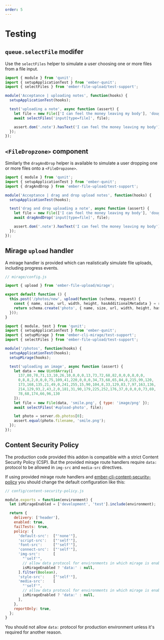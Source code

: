 ```yaml
---
order: 5
---
```



# Testing

## `queue.selectFile` modifer

Use the `selectFiles` helper to simulate a user choosing one or more files from a file input.

```js
import { module } from 'qunit';
import { setupApplicationTest } from 'ember-qunit';
import { selectFiles } from 'ember-file-upload/test-support';

module('Acceptance | uploading notes', function(hooks) {
  setupApplicationTest(hooks);

  test('uploading a note', async function (assert) {
    let file = new File(['I can feel the money leaving my body'], 'douglas_coupland.txt', { type: 'text/plain' });
    await selectFiles('input[type=file]', file);

    assert.dom('.note').hasText('I can feel the money leaving my body');
  });
});
```

## `<FileDropzone>` component

Similarly the `dragAndDrop` helper is available to simulate a user dropping one or more files onto a `<FileDropzone>`.

```js
import { module } from 'qunit';
import { setupApplicationTest } from 'ember-qunit';
import { dragAndDrop } from 'ember-file-upload/test-support';

module('Acceptance | drag and drop upload notes', function(hooks) {
  setupApplicationTest(hooks);

  test('drag and drop uploading a note', async function (assert) {
    let file = new File(['I can feel the money leaving my body'], 'douglas_coupland.txt', { type: 'text/plain' });
    await dragAndDrop('input[type=file]', file);

    assert.dom('.note').hasText('I can feel the money leaving my body');
  });
});
```

## Mirage `upload` handler

A mirage handler is provided which can realistically simulate file uploads, including progress events.

```js
// mirage/config.js

import { upload } from 'ember-file-upload/mirage';

export default function () {
  this.post('/photos/new', upload(function (schema, request) {
    const { name, size, url, width, height, hasAdditionalMetadata } = request.requestBody.file;
    return schema.create('photo', { name, size, url, width, height, hasAdditionalMetadata, uploadedAt: new Date() });
  }));
}
```

```js
import { module, test } from 'qunit';
import { setupApplicationTest } from 'ember-qunit';
import { setupMirage } from 'ember-cli-mirage/test-support';
import { selectFiles } from 'ember-file-upload/test-support';

module('/photos', function(hooks) {
  setupApplicationTest(hooks);
  setupMirage(hooks);

  test('uploading an image', async function (assert) {
    let data = new Uint8Array([
      137,80,78,71,13,10,26,10,0,0,0,13,73,72,68,82,0,0,0,8,0,0,
      0,8,8,2,0,0,0,75,109,41,220,0,0,0,34,73,68,65,84,8,215,99,120,
      173,168,135,21,49,0,241,255,15,90,104,8,33,129,83,7,97,163,136,
      214,129,93,2,43,2,0,181,31,90,179,225,252,176,37,0,0,0,0,73,69,
      78,68,174,66,96,130
    ]);
    let file = new File(data, 'smile.png', { type: 'image/png' });
    await selectFiles('#upload-photo', file);

    let photo = server.db.photos[0];
    assert.equal(photo.filename, 'smile.png');
  });
});
```

## Content Security Policy

The production code provided this addon is compatible with a strict Content Security Policy (CSP). But the provided mirage route handlers require `data:` protocol to be allowed in `img-src` and `media-src` directives.

If using provided mirage route handlers and [ember-cli-content-security-policy](https://github.com/rwjblue/ember-cli-content-security-policy#ember-cli-content-security-policy) you should change the default configuration like this:

```js
// config/content-security-policy.js

module.exports = function(environment) {
  let isMirageEnabled = ['development', 'test'].include(environment);

  return {
    delivery: ['header'],
    enabled: true,
    failTests: true,
    policy: {
      'default-src':  ["'none'"],
      'script-src':   ["'self'"],
      'font-src':     ["'self'"],
      'connect-src':  ["'self'"],
      'img-src':      [
        "'self'",
        // allow data protocol for environments in which mirage is enabled
        isMirageEnabled ? 'data:' : null,
      ].filter(Boolean),
      'style-src':    ["'self'"],
      'media-src':    [
        "'self'",
        // allow data protocol for environments in which mirage is enabled
        isMirageEnabled ? 'data:' : null,
      ],
    },
    reportOnly: true,
  };
}
```

You should not allow `data:` protocol for production environment unless it's required for another reason.
